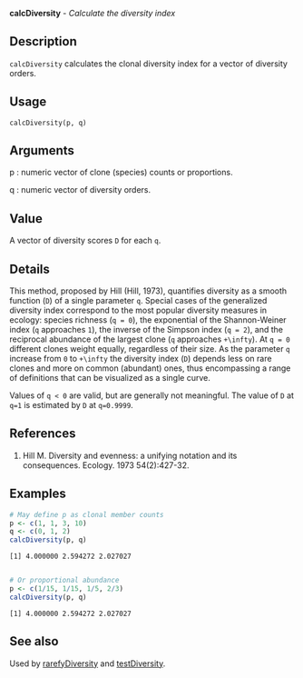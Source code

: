 





**calcDiversity** - *Calculate the diversity index*

Description
--------------------

`calcDiversity` calculates the clonal diversity index for a vector of diversity 
orders.


Usage
--------------------
```
calcDiversity(p, q)
```

Arguments
-------------------

p
:   numeric vector of clone (species) counts or proportions.

q
:   numeric vector of diversity orders.



Value
-------------------

A vector of diversity scores <code class = 'eq'>D</code> for each <code class = 'eq'>q</code>.

Details
-------------------

This method, proposed by Hill (Hill, 1973), quantifies diversity as a smooth function 
(<code class = 'eq'>D</code>) of a single parameter <code class = 'eq'>q</code>. Special cases of the generalized diversity 
index correspond to the most popular diversity measures in ecology: species richness 
(<code class = 'eq'>q = 0</code>), the exponential of the Shannon-Weiner index (<code class = 'eq'>q</code> approaches <code class = 'eq'>1</code>), the 
inverse of the Simpson index (<code class = 'eq'>q = 2</code>), and the reciprocal abundance of the largest 
clone (<code class = 'eq'>q</code> approaches <code class = 'eq'>+\infty</code>). At <code class = 'eq'>q = 0</code> different clones weight equally, 
regardless of their size. As the parameter <code class = 'eq'>q</code> increase from <code class = 'eq'>0</code> to <code class = 'eq'>+\infty</code> 
the diversity index (<code class = 'eq'>D</code>) depends less on rare clones and more on common (abundant) 
ones, thus encompassing a range of definitions that can be visualized as a single curve. 

Values of <code class = 'eq'>q < 0</code> are valid, but are generally not meaningful. The value of <code class = 'eq'>D</code> 
at <code class = 'eq'>q=1</code> is estimated by <code class = 'eq'>D</code> at <code class = 'eq'>q=0.9999</code>.

References
-------------------


1. Hill M. Diversity and evenness: a unifying notation and its consequences. 
Ecology. 1973 54(2):427-32.




Examples
-------------------

```R
# May define p as clonal member counts
p <- c(1, 1, 3, 10)
q <- c(0, 1, 2)
calcDiversity(p, q)

```


```
[1] 4.000000 2.594272 2.027027

```


```R

# Or proportional abundance
p <- c(1/15, 1/15, 1/5, 2/3)
calcDiversity(p, q)
```


```
[1] 4.000000 2.594272 2.027027

```



See also
-------------------

Used by [rarefyDiversity](rarefyDiversity.md) and [testDiversity](testDiversity.md).



